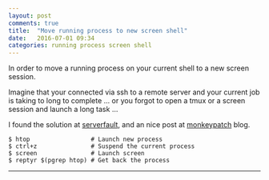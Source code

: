 ```yaml
---
layout: post
comments: true
title:  "Move running process to new screen shell"
date:   2016-07-01 09:34
categories: running process screen shell
---
```


In order to move a running process on your current shell to a new screen session.

Imagine that your connected via ssh to a remote server and your current job is taking to long to complete ...
or you forgot to open a tmux or a screen session and launch a long task ...

I found the solution at [serverfault], and an nice post at [monkeypatch] blog.

```
$ htop                 # Launch new process
$ ctrl+z               # Suspend the current process
$ screen               # Launch screen
$ reptyr $(pgrep htop) # Get back the process
```

---
[screen]: https://www.gnu.org/software/screen/
[tmux]: https://tmux.github.io/
[reptyr]: https://github.com/nelhage/reptyr
[serverfault]: http://serverfault.com/questions/55880/moving-an-already-running-process-to-screen
[monkeypatch]: http://monkeypatch.me/blog/move-a-running-process-to-a-new-screen-shell.html
